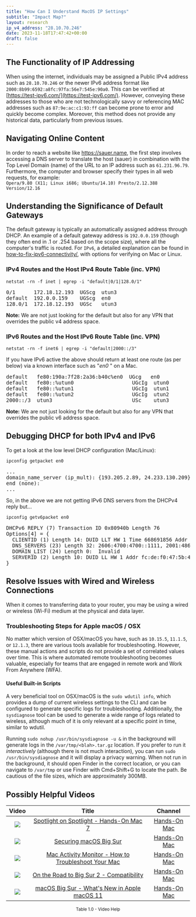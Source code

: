```yaml
---
title: "How Can I Understand MacOS IP Settings"
subtitle: "Impact Map?"
layout: research
ip_v4_address: "28.10.70.246"
date: 2023-11-18T17:47:42+00:00
draft: false
---
```


## The Functionality of IP Addressing

When using the internet, individuals may be assigned a Public IPv4 address such as ```28.10.70.246``` or the newer IPv6 address format like ```2000:8b99:6592:a8fc:97fa:56e7:545e:90a0```. This can be verified at [https://test-ipv6.com/](https://test-ipv6.com/). However, conveying these addresses to those who are not technologically savvy or referencing MAC addresses such as ```87:9e:ac:c1:93:ff``` can become prone to error and quickly become complex. Moreover, this method does not provide any historical data, particularly from previous issues.
## Navigating Online Content

In order to reach a website like https://sauer.name, the first step involves accessing a DNS server to translate the host (sauer) in combination with the Top Level Domain (name) of the URL to an IP address such as ```61.231.96.79```. Furthermore, the computer and browser specify their types in all web requests, for example: <br>```Opera/9.80 (X11; Linux i686; Ubuntu/14.10) Presto/2.12.388 Version/12.16```
## Understanding the Significance of Default Gateways

The default gateway is typically an automatically assigned address through DHCP. An example of a default gateway address is ```192.0.0.159``` (though they often end in .1 or .254 based on the scope size), where all the computer's traffic is routed. For ```IPv6```, a detailed explanation can be found in [how-to-fix-ipv6-connectivity/](/blog/how-to-fix-ipv6-connectivity/), with options for verifying on Mac or Linux.
### IPv4 Routes and the Host IPv4 Route Table (inc. VPN)
```netstat -rn -f inet | egrep -i "default|0/1|128.0/1"```

<pre>
0/1      172.18.12.193  UGScg  utun3
default  192.0.0.159    UGScg  en0
128.0/1  172.18.12.193  UGSc   utun3</pre>

**Note:** We are not just looking for the default but also for any VPN that overrides the public v4 address space.

### IPv6 Routes and the Host IPv6 Route Table (inc. VPN)
```netstat -rn -f inet6 | egrep -i "default|2000::/3"```

If you have IPv6 active the above should return at least one route (as per below) via a known interface such as "_en0_ " on a Mac. 

<pre>
default   fe80:190a:7f28:2a36:b40c%en0  UGcg   en0
default   fe80::%utun0                   UGcIg  utun0
default   fe80::%utun1                   UGcIg  utun1
default   fe80::%utun2                   UGcIg  utun2
2000::/3  utun3                          USc    utun3</pre>

**Note:** We are not just looking for the default but also for any VPN that overrides the public v6 address space.
<br>

## Debugging DHCP for both IPv4 and IPv6

To get a look at the low level DHCP configuration (Mac/Linux): 

```ipconfig getpacket en0```

<pre>
...
domain_name_server (ip_mult): {193.205.2.89, 24.233.130.209}
end (none):
...</pre>

So, in the above we are not getting IPv6 DNS servers from the DHCPv4 reply but...

```ipconfig getv6packet en0```

<pre>
DHCPv6 REPLY (7) Transaction ID 0x80940b Length 76
Options[4] = {
  CLIENTID (1) Length 14: DUID LLT HW 1 Time 668691856 Addr 87:9e:ac:c1:93:ff
  DNS_SERVERS (23) Length 32: 2606:4700:4700::1111, 2001:4860:4860::8844
  DOMAIN_LIST (24) Length 0:  Invalid
  SERVERID (2) Length 10: DUID LL HW 1 Addr fc:de:f0:47:5b:43
}</pre>




## Resolve Issues with Wired and Wireless Connections
When it comes to transferring data to your router, you may be using a wired or wireless (Wi-Fi) medium at the physical and data layer.
### Troubleshooting Steps for Apple macOS / OSX
No matter which version of OSX/macOS you have, such as `10.15.5`, `11.1.5`, or `12.1.3`, there are various tools available for troubleshooting. However, these manual actions and scripts do not provide a set of correlated values over time. This is where automated remote troubleshooting becomes valuable, especially for teams that are engaged in remote work and Work From Anywhere (WFA).
#### Useful Built-in Scripts
A very beneficial tool on OSX/macOS is the `sudo wdutil info`, which provides a dump of current wireless settings to the CLI and can be configured to generate specific logs for troubleshooting. Additionally, the `sysdiagnose` tool can be used to generate a wide range of logs related to wireless, although much of it is only relevant at a specific point in time, similar to wdutil.

Running `sudo nohup /usr/bin/sysdiagnose -u &` in the background will generate logs in the `/var/tmp/<blah>.tar.gz` location. If you prefer to run it *interactively* (although there is not much interaction), you can run `sudo /usr/bin/sysdiagnose` and it will display a privacy warning. When not run in the background, it should open Finder in the correct location, or you can navigate to `/var/tmp` or use Finder with Cmd+Shift+G to locate the path. Be cautious of the file sizes, which are approximately 300MB.
## Possibly Helpful Videos

<link href="/plugins/lity/css/lity.min.css" rel="stylesheet">
<script src="/plugins/lity/js/lity.min.js"></script>
<div class="table1-start"></div>

|Video | Title | Channel |
| :---: | :---: | :---: |
|<a href="https://www.youtube.com/watch?v=RslZ4W1EPqk" data-lity><img src="https://i.ytimg.com/vi/RslZ4W1EPqk/default.jpg" class="img-fluid"></a>|<a href="https://www.youtube.com/watch?v=RslZ4W1EPqk" data-lity>Spotlight on Spotlight - Hands-On Mac 7</a>|<a target="_blank" href="https://www.youtube.com/channel/UCg43DP8MdHVcl4rFK_delBg" >Hands-On Mac</a>|
|<a href="https://www.youtube.com/watch?v=7KdhJimuhNw" data-lity><img src="https://i.ytimg.com/vi/7KdhJimuhNw/default.jpg" class="img-fluid"></a>|<a href="https://www.youtube.com/watch?v=7KdhJimuhNw" data-lity>Securing macOS Big Sur</a>|<a target="_blank" href="https://www.youtube.com/channel/UCg43DP8MdHVcl4rFK_delBg" >Hands-On Mac</a>|
|<a href="https://www.youtube.com/watch?v=TWzWd_DiaJ0" data-lity><img src="https://i.ytimg.com/vi/TWzWd_DiaJ0/default.jpg" class="img-fluid"></a>|<a href="https://www.youtube.com/watch?v=TWzWd_DiaJ0" data-lity>Mac Activity Monitor - How to Troubleshoot Your Mac</a>|<a target="_blank" href="https://www.youtube.com/channel/UCg43DP8MdHVcl4rFK_delBg" >Hands-On Mac</a>|
|<a href="https://www.youtube.com/watch?v=HEbK-Tignuc" data-lity><img src="https://i.ytimg.com/vi/HEbK-Tignuc/default.jpg" class="img-fluid"></a>|<a href="https://www.youtube.com/watch?v=HEbK-Tignuc" data-lity>On the Road to Big Sur 2 - Compatibility</a>|<a target="_blank" href="https://www.youtube.com/channel/UCg43DP8MdHVcl4rFK_delBg" >Hands-On Mac</a>|
|<a href="https://www.youtube.com/watch?v=JMKi6o9kaZI" data-lity><img src="https://i.ytimg.com/vi/JMKi6o9kaZI/default.jpg" class="img-fluid"></a>|<a href="https://www.youtube.com/watch?v=JMKi6o9kaZI" data-lity>macOS Big Sur - What&#39;s New in Apple macOS 11</a>|<a target="_blank" href="https://www.youtube.com/channel/UCg43DP8MdHVcl4rFK_delBg" >Hands-On Mac</a>|

<center><small>Table 1.0 - Video Help</small></center>
 <br>
<div class="table1-end"></div>
<script type="text/javascript">
(function() {
    $('div.table1-start').nextUntil('div.table1-end', 'table').addClass('table thead-dark table-striped table-responsive rounded').attr('id', 't1');
    $('#t1').find('thead').addClass('thead-dark');
})();
</script>
